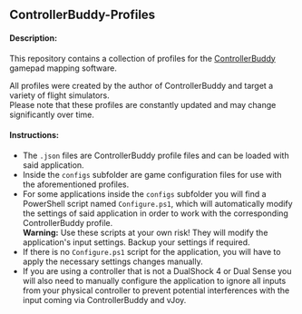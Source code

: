 ## ControllerBuddy-Profiles

#### Description:
This repository contains a collection of profiles for the [ControllerBuddy](https://controllerbuddy.org) gamepad mapping software.

All profiles were created by the author of ControllerBuddy and target a variety of flight simulators.  
Please note that these profiles are constantly updated and may change significantly over time.

#### Instructions:
- The `.json` files are ControllerBuddy profile files and can be loaded with said application.
- Inside the `configs` subfolder are game configuration files for use with the aforementioned profiles.
- For some applications inside the `configs` subfolder you will find a PowerShell script named `Configure.ps1`, which will automatically modify the settings of said application in order to work with the corresponding ControllerBuddy profile.  
**Warning:** Use these scripts at your own risk! They will modify the application's input settings. Backup your settings if required.
- If there is no `Configure.ps1` script for the application, you will have to apply the necessary settings changes manually.
- If you are using a controller that is not a DualShock 4 or Dual Sense you will also need to manually configure the application to ignore all inputs from your physical controller to prevent potential interferences with the input coming via ControllerBuddy and vJoy.
